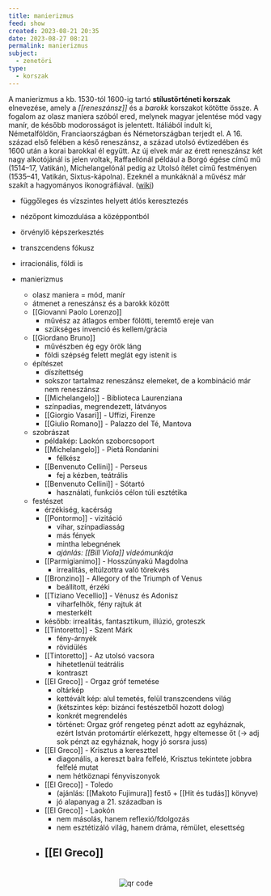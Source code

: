 ```yaml
---
title: manierizmus
feed: show
created: 2023-08-21 20:35
date: 2023-08-27 08:21
permalink: manierizmus
subject:
  - zenetöri
type:
  - korszak
---
```


A manierizmus a kb. 1530-tól 1600-ig tartó **stílustörténeti korszak** elnevezése, amely a *[[reneszánsz]]* és a *barokk* korszakot kötötte össze. A fogalom az olasz maniera szóból ered, melynek magyar jelentése mód vagy manír, de később modorosságot is jelentett. Itáliából indult ki, Németalföldön, Franciaországban és Németországban terjedt el. A 16. század első felében a késő reneszánsz, a század utolsó évtizedében és 1600 után a korai barokkal él együtt. Az új elvek már az érett reneszánsz két nagy alkotójánál is jelen voltak, Raffaellónál például a Borgó égése című mű (1514–17, Vatikán), Michelangelónál pedig az Utolsó ítélet című festményen (1535–41, Vatikán, Sixtus-kápolna). Ezeknél a munkáknál a művész már szakít a hagyományos ikonográfiával. ([wiki](https://www.wikiwand.com/hu/Manierizmus_(m%C5%B1v%C3%A9szet)))

- függőleges és vízszintes helyett átlós keresztezés
- nézőpont kimozdulása a középpontból
- örvénylő képszerkesztés
- transzcendens fókusz
- irracionális, földi is

- manierizmus
	- olasz maniera = mód, manír
	- átmenet a reneszánsz és a barokk között
	- [[Giovanni Paolo Lorenzo]]
		- művész az átlagos ember fölötti, teremtő ereje van
		- szükséges invenció és kellem/grácia
	- [[Giordano Bruno]]
		- művészben ég egy örök láng
		- földi szépség felett meglát egy istenit is
	- építészet
		- díszítettség
		- sokszor tartalmaz reneszánsz elemeket, de a kombináció már nem reneszánsz
		- [[Michelangelo]] - Biblioteca Laurenziana
		- színpadias, megrendezett, látványos
		- [[Giorgio Vasari]] - Uffizi, Firenze
		- [[Giulio Romano]] - Palazzo del Té, Mantova
	- szobrászat
		- példakép: Laokón szoborcsoport
		- [[Michelangelo]] - Pietá Rondanini
			- félkész
		- [[Benvenuto Cellini]] - Perseus
			- fej a kézben, teátrális
		- [[Benvenuto Cellini]] - Sótartó
			- használati, funkciós célon túli esztétika
	- festészet
		- érzékiség, kacérság
		- [[Pontormo]] - vizitáció
			- vihar, színpadiasság
			- más fények
			- mintha lebegnének
			- *ajánlás: [[Bill Viola]] videómunkája*
		- [[Parmigianimo]] - Hosszúnyakú Magdolna
			- irrealitás, eltúlzottra való törekvés
		- [[Bronzino]] - Allegory of the Triumph of Venus
			- beállított, érzéki
		- [[Tiziano Vecellio]] - Vénusz és Adonisz
			- viharfelhők, fény rajtuk át
			- mesterkélt
		- később: irrealitás, fantasztikum, illúzió, groteszk
		- [[Tintoretto]] - Szent Márk
			- fény-árnyék
			- rövidülés
		- [[Tintoretto]] - Az utolsó vacsora
			- hihetetlenül teátrális
			- kontraszt
		- [[El Greco]] - Orgaz gróf temetése
			- oltárkép
			- kettévált kép: alul temetés, felül transzcendens világ
			- (kétszintes kép: bizánci festészetből hozott dolog)
			- konkrét megrendelés
			- történet: Orgaz gróf rengeteg pénzt adott az egyháznak, ezért István protomártír elérkezett, hpgy eltemesse őt (-> adj sok pénzt az egyháznak, hogy jó sorsra juss)
		- [[El Greco]] - Krisztus a kereszttel
			- diagonális, a kereszt balra felfelé, Krisztus tekintete jobbra felfelé mutat
			- nem hétköznapi fényviszonyok
		- [[El Greco]] - Toledo
			- (ajánlás: [[Makoto Fujimura]] festő + [[Hit és tudás]] könyve)
			- jó alapanyag a 21. században is
		- [[El Greco]] - Laokón
			- nem másolás, hanem reflexió/fdolgozás
			- nem esztétizáló világ, hanem dráma, rémület, elesettség
		- [[El Greco]]
			-
#
<p style="text-align: center;"><img src="https://chart.googleapis.com/chart?cht=qr&chl=https://notes.andrasdenes.com/manierizmus&chs=180x180&choe=UTF-8&chld=L|2" alt="qr code"></p>

